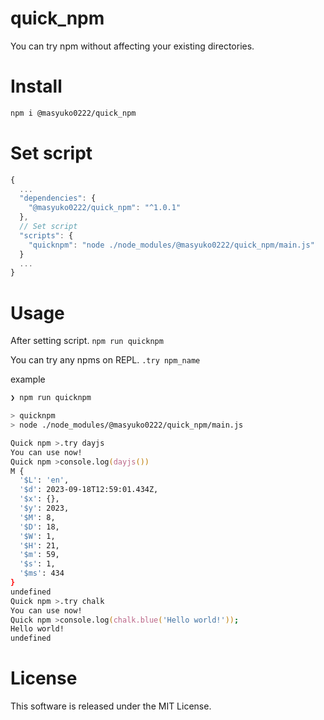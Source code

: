 # quick_npm

You can try npm without affecting your existing directories.

# Install

```bash
npm i @masyuko0222/quick_npm
```

# Set script

```javascript
{
  ...
  "dependencies": {
    "@masyuko0222/quick_npm": "^1.0.1"
  },
  // Set script
  "scripts": {
    "quicknpm": "node ./node_modules/@masyuko0222/quick_npm/main.js"
  }
  ...
}
```

# Usage

After setting script.
`npm run quicknpm`

You can try any npms on REPL.
`.try npm_name`

example

```zsh
❯ npm run quicknpm

> quicknpm
> node ./node_modules/@masyuko0222/quick_npm/main.js

Quick npm >.try dayjs
You can use now!
Quick npm >console.log(dayjs())
M {
  '$L': 'en',
  '$d': 2023-09-18T12:59:01.434Z,
  '$x': {},
  '$y': 2023,
  '$M': 8,
  '$D': 18,
  '$W': 1,
  '$H': 21,
  '$m': 59,
  '$s': 1,
  '$ms': 434
}
undefined
Quick npm >.try chalk
You can use now!
Quick npm >console.log(chalk.blue('Hello world!'));
Hello world!
undefined
```

# License

This software is released under the MIT License.
